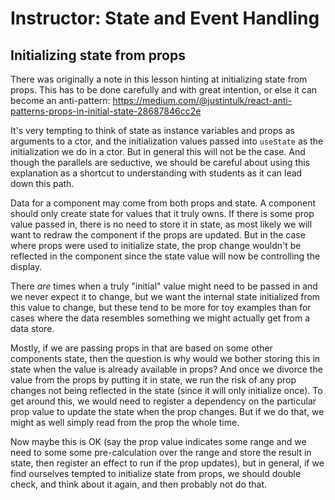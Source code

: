 # Instructor: State and Event Handling

## Initializing state from props

There was originally a note in this lesson hinting at initializing state from props. This has to be done carefully and with great intention, or else it can become an anti-pattern: https://medium.com/@justintulk/react-anti-patterns-props-in-initial-state-28687846cc2e

It's very tempting to think of state as instance variables and props as arguments to a ctor, and the initialization values passed into `useState` as the initialization we do in a ctor. But in general this will not be the case. And though the parallels are seductive, we should be careful about using this explanation as a shortcut to understanding with students as it can lead down this path.

Data for a component may come from both props and state. A component should only create state for values that it truly owns. If there is some prop value passed in, there is no need to store it in state, as most likely we will want to redraw the component if the props are updated. But in the case where props were used to initialize state, the prop change wouldn't be reflected in the component since the state value will now be controlling the display.

There _are_ times when a truly "initial" value might need to be passed in and we never expect it to change, but we want the internal state initialized from this value to change, but these tend to be more for toy examples than for cases where the data resembles something we might actually get from a data store.

Mostly, if we are passing props in that are based on some other components state, then the question is why would we bother storing this in state when the value is already available in props? And once we divorce the value from the props by putting it in state, we run the risk of any prop changes not being reflected in the state (since it will only initialize once). To get around this, we would need to register a dependency on the particular prop value to update the state when the prop changes. But if we do that, we might as well simply read from the prop the whole time.

Now maybe this is OK (say the prop value indicates some range and we need to some some pre-calculation over the range and store the result in state, then register an effect to run if the prop updates), but in general, if we find ourselves tempted to initialize state from props, we should double check, and think about it again, and then probably not do that.
